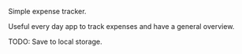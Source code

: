 Simple expense tracker.

Useful every day app to track expenses and have a general overview.

TODO:
Save to local storage.
